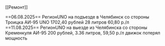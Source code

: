 [[Ремонт]]

==06.08.2025== РегионUNO
			на подъезде в Челябинск со стороны Троицка
			АИ-95 UNO 1702,40 рублей 28 литров 60,80 р./л
==11.08.2025== РегионUNO 
			на выезде из Челябинска со стороны Кременкуля
			АИ-95  200 рублей, 3.36 литров, 59,50 р./л
			движок потерял мощность

